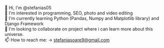 
👋 Hi, I'm @stefanias05 <br>
👀 I'm interested in programming, SEO, photo and video editing <br>
🌱 I'm currently learning Python (Pandas, Numpy and Matplotlib library) and Django Framework  <br>
💞 I'm looking to collaborate on project where i can learn more about this universe. <br>
📫 How to reach me: -> stefaniasoare9@gmail.com

